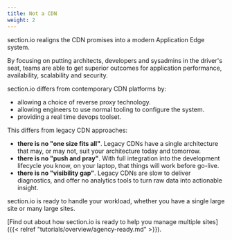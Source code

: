 ```yaml
---
title: Not a CDN
weight: 2
---
```


section.io realigns the CDN promises into a modern Application Edge system.

By focusing on putting architects, developers and sysadmins in the driver's seat, teams are able to get superior outcomes for application performance, availability, scalability and security.

section.io differs from contemporary CDN platforms by:

* allowing a choice of reverse proxy technology.
* allowing engineers to use normal tooling to configure the system.
* providing a real time devops toolset.

This differs from legacy CDN approaches:

* **there is no "one size fits all"**. Legacy CDNs have a single architecture that may, or may not, suit your architecture today and tomorrow.
* **there is no "push and pray"**. With full integration into the development lifecycle you know, on your laptop, that things will work before go-live.
* **there is no "visibility gap"**. Legacy CDNs are slow to deliver diagnostics, and offer no analytics tools to turn raw data into actionable insight.

section.io is ready to handle your workload, whether you have a single large site or many large sites.

[Find out about how section.io is ready to help you manage multiple sites]({{< relref "tutorials/overview/agency-ready.md" >}}).
